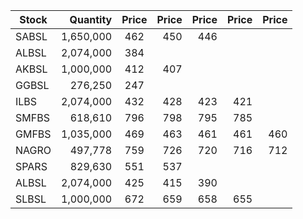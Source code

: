 | Stock         | Quantity | Price  | Price | Price | Price | Price |
| ------------- | --------:|:------:| -----:| -----:| -----:| -----:|
| SABSL         | 1,650,000| 462    |  450  | 446   |
| ALBSL         | 2,074,000| 384    |  
| AKBSL         | 1,000,000| 412    |  407  | 
| GGBSL         | 276,250  | 247    | 
| ILBS          | 2,074,000| 432    |  428  | 423   | 421   |
| SMFBS         | 618,610  | 796    |  798  | 795   | 785   |
| GMFBS         | 1,035,000| 469    |  463  | 461   | 461   | 460   |
| NAGRO         | 497,778  | 759    |  726  | 720   | 716   | 712   |
| SPARS         | 829,630  | 551    |  537  | 
| ALBSL         | 2,074,000| 425    |  415  | 390   |
| SLBSL         | 1,000,000| 672    |  659  | 658   |  655  |
